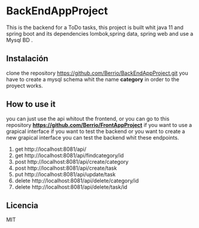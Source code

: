 # BackEndAppProject

This is the backend for a ToDo tasks, this project is built whit java 11 and spring boot and its dependencies lombok,spring data, spring web and use a Mysql BD .

## Instalación

clone the repository
https://github.com/Berrio/BackEndAppProject.git
you have to create a mysql schema whit the name **category** in order to the proyect works.

## How to use it

you can just use the api whitout the frontend, or you can go to this repository **https://github.com/Berrio/FrontAppProject** if you want to use a grapical interface
if you want to test the backend or you want to create a new grapical interface you can test the backend whit these endpoints.

1. get http://localhost:8081/api/
2. get http://localhost:8081/api/findcategory/id
3. post http://localhost:8081/api/create/category
4. post http://localhost:8081/api/create/task
5. put http://localhost:8081/api/update/task
6. delete http://localhost:8081/api/delete/category/id
7. delete http://localhost:8081/api/delete/task/id


## Licencia
MIT
